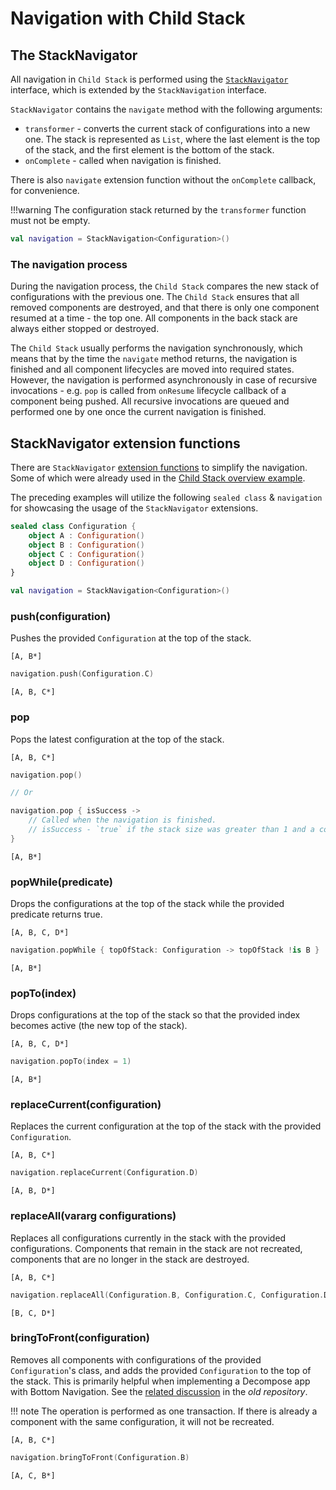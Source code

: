 # Navigation with Child Stack

## The StackNavigator

All navigation in `Child Stack` is performed using the [`StackNavigator`](https://github.com/arkivanov/Decompose/blob/master/decompose/src/commonMain/kotlin/com/arkivanov/decompose/router/stack/StackNavigator.kt) interface, which is extended by the `StackNavigation` interface.

`StackNavigator` contains the `navigate` method with the following arguments:

- `transformer` - converts the current stack of configurations into a new one. The stack is represented as `List`, where the last element is the top of the stack, and the first element is the bottom of the stack.
- `onComplete` - called when navigation is finished.

There is also `navigate` extension function without the `onComplete` callback, for convenience.

!!!warning
    The configuration stack returned by the `transformer` function must not be empty.

```kotlin title="Creating the navigation"
val navigation = StackNavigation<Configuration>()
```

### The navigation process

During the navigation process, the `Child Stack` compares the new stack of configurations with the previous one. The `Child Stack` ensures that all removed components are destroyed, and that there is only one component resumed at a time - the top one. All components in the back stack are always either stopped or destroyed.

The `Child Stack` usually performs the navigation synchronously, which means that by the time the `navigate` method returns, the navigation is finished and all component lifecycles are moved into required states. However, the navigation is performed asynchronously in case of recursive invocations - e.g. `pop` is called from `onResume` lifecycle callback of a component being pushed. All recursive invocations are queued and performed one by one once the current navigation is finished.

## StackNavigator extension functions

There are `StackNavigator` [extension functions](https://github.com/arkivanov/Decompose/blob/master/decompose/src/commonMain/kotlin/com/arkivanov/decompose/router/stack/StackNavigatorExt.kt) to simplify the navigation. Some of which were already used in the [Child Stack overview example](../overview#example).

The preceding examples will utilize the following `sealed class` & `navigation` for showcasing the usage of the `StackNavigator` extensions.

```kotlin
sealed class Configuration {
    object A : Configuration()
    object B : Configuration()
    object C : Configuration()
    object D : Configuration()
}

val navigation = StackNavigation<Configuration>()
```

### push(configuration)

Pushes the provided `Configuration` at the top of the stack.

```title="Before"
[A, B*]
```

```kotlin
navigation.push(Configuration.C)
```

```title="After"
[A, B, C*]
```

### pop

Pops the latest configuration at the top of the stack.

```title="Before"
[A, B, C*]
```

```kotlin
navigation.pop()

// Or

navigation.pop { isSuccess ->
    // Called when the navigation is finished.
    // isSuccess - `true` if the stack size was greater than 1 and a component was popped, `false` otherwise.
}
```

```title="After"
[A, B*]
```

### popWhile(predicate)

Drops the configurations at the top of the stack while the provided predicate returns true.

```title="Before"
[A, B, C, D*]
```

```kotlin
navigation.popWhile { topOfStack: Configuration -> topOfStack !is B }
```

```title="After"
[A, B*]
```

### popTo(index)

Drops configurations at the top of the stack so that the provided index becomes active (the new top of the stack).

```title="Before"
[A, B, C, D*]
```

```kotlin
navigation.popTo(index = 1)
```

```title="After"
[A, B*]
```

### replaceCurrent(configuration)

Replaces the current configuration at the top of the stack with the provided `Configuration`.

```title="Before"
[A, B, C*]
```

```kotlin
navigation.replaceCurrent(Configuration.D)
```

```title="After"
[A, B, D*]
```

### replaceAll(vararg configurations)

Replaces all configurations currently in the stack with the provided configurations. Components that remain in the stack are not recreated, components that are no longer in the stack are destroyed.

```title="Before"
[A, B, C*]
```

```kotlin
navigation.replaceAll(Configuration.B, Configuration.C, Configuration.D)
```

```title="After"
[B, C, D*]
```

### bringToFront(configuration)

Removes all components with configurations of the provided `Configuration`'s class, and adds the provided `Configuration` to the top of the stack. This is primarily helpful when implementing a Decompose app with Bottom Navigation. See the [related discussion](https://github.com/badoo/Decompose/discussions/178) in the *old repository*.

!!! note
    The operation is performed as one transaction. If there is already a component with the same configuration, it will not be recreated.

```title="Before"
[A, B, C*]
```

```kotlin
navigation.bringToFront(Configuration.B)
```

```title="After"
[A, C, B*]
```
